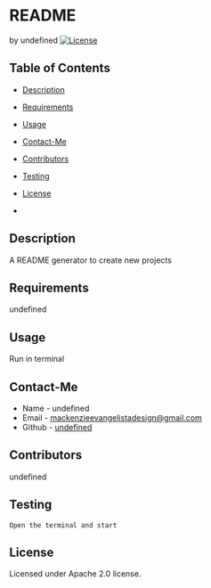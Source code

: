 # README
by undefined
[![License](https://img.shields.io/badge/License-Apache_2.0-blue.svg)](https://opensource.org/licenses/Apache-2.0)

## Table of Contents
* [Description](#description)
* [Requirements](#requirements)
* [Usage](#usage)
* [Contact-Me](#contact-me)
* [Contributors](#contributors)
* [Testing](#testing)

* [License](#license)
*

## Description
A README generator to create new projects

## Requirements
undefined

## Usage
Run in terminal

## Contact-Me
* Name - undefined
* Email - mackenzieevangelistadesign@gmail.com
* Github - [undefined](http://github.com/undefined/)

## Contributors
undefined

## Testing
```
Open the terminal and start
```

## License
Licensed under Apache 2.0 license.